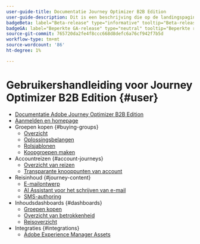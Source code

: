 ```yaml
---
user-guide-title: Documentatie Journey Optimizer B2B Edition
user-guide-description: Dit is een beschrijving die op de landingspagina wordt weergegeven.
badgeBeta: label="Beta-release" type="informative" tooltip="Beta-releasedocumentatie"
badgeGA: label="Beperkte GA-release" type="neutral" tooltip="Beperkte release GA-documentatie"
source-git-commit: 765720da2fe4f8ccc668d8defc6a76cf942f7b5d
workflow-type: tm+mt
source-wordcount: '86'
ht-degree: 1%

---
```



# Gebruikershandleiding voor Journey Optimizer B2B Edition {#user}

+ [Documentatie Adobe Journey Optimizer B2B Edition](guide-overview.md)
+ [Aanmelden en homepage](home-page.md)
+ Groepen kopen {#buying-groups}
   + [Overzicht](./buying-groups/buying-groups-overview.md)
   + [Oplossingsbelangen](./buying-groups/solution-interests.md)
   + [Rolsjablonen](./buying-groups/buying-groups-role-templates.md)
   + [Koopgroepen maken](./buying-groups/buying-groups-create.md)
+ Accountreizen {#account-journeys}
   + [Overzicht van reizen](./journeys/journey-overview.md)
   + [Transparante knooppunten van account](./journeys/journey-nodes.md)
+ Reisinhoud {#journey-content}
   + [E-mailontwerp](./content/email-authoring.md)
   + [AI Assistant voor het schrijven van e-mail](./content/ai-assistant-emails.md)
   + [SMS-authoring](./content/sms-authoring.md)
+ Inhoudsdashboards {#dashboards}
   + [Groepen kopen](./dashboards/buying-groups-dashboard.md)
   + [Overzicht van betrokkenheid](./dashboards/engagement-dashboard.md)
   + [Reisoverzicht](./dashboards/journeys-dashboard.md)
+ Integraties {#integrations}
   + [Adobe Experience Manager Assets](./integrations/experience-manager-assets-integration.md)
